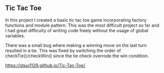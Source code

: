 Tic Tac Toe
---
In this project I created a basic tic tac toe game incorporating factory functions and module pattern. This was the most difficult project so far and I had great difficulty of writing code freely without the usage of global variables.

There was a small bug where making a winning move on the last turn resulted in a tie. This was fixed by switching the order of checkTie()/checkWin() since the tie check overrode the win condition.

https://stsui1129.github.io/Tic-Tac-Toe/